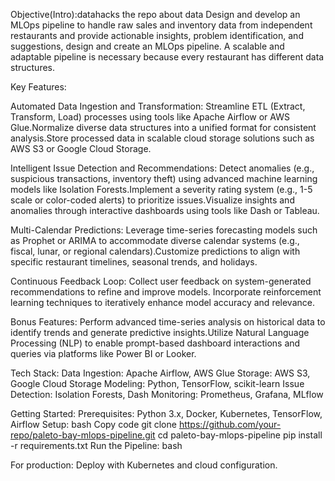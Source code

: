 Objective(Intro):datahacks 
the repo about data 
Design and develop an MLOps pipeline to handle raw sales and inventory data from independent restaurants and provide actionable insights, problem identification, and suggestions, design and create an MLOps pipeline. A scalable and adaptable pipeline is necessary because every restaurant has different data structures.


Key Features:

Automated Data Ingestion and Transformation:
Streamline ETL (Extract, Transform, Load) processes using tools like Apache Airflow or AWS Glue.Normalize diverse data structures into a unified format for consistent analysis.Store processed data in scalable cloud storage solutions such as AWS S3 or Google Cloud Storage.

Intelligent Issue Detection and Recommendations:
Detect anomalies (e.g., suspicious transactions, inventory theft) using advanced machine learning models like Isolation Forests.Implement a severity rating system (e.g., 1-5 scale or color-coded alerts) to prioritize issues.Visualize insights and anomalies through interactive dashboards using tools like Dash or Tableau.

Multi-Calendar Predictions:
Leverage time-series forecasting models such as Prophet or ARIMA to accommodate diverse calendar systems (e.g., fiscal, lunar, or regional calendars).Customize predictions to align with specific restaurant timelines, seasonal trends, and holidays.

Continuous Feedback Loop:
Collect user feedback on system-generated recommendations to refine and improve models.
Incorporate reinforcement learning techniques to iteratively enhance model accuracy and relevance.

Bonus Features:
Perform advanced time-series analysis on historical data to identify trends and generate predictive insights.Utilize Natural Language Processing (NLP) to enable prompt-based dashboard interactions and queries via platforms like Power BI or Looker.



Tech Stack:
Data Ingestion: Apache Airflow, AWS Glue
Storage: AWS S3, Google Cloud Storage
Modeling: Python, TensorFlow, scikit-learn
Issue Detection: Isolation Forests, Dash
Monitoring: Prometheus, Grafana, MLflow


Getting Started:
Prerequisites:
Python 3.x, Docker, Kubernetes, TensorFlow, Airflow
Setup:
bash
Copy code
git clone https://github.com/your-repo/paleto-bay-mlops-pipeline.git
cd paleto-bay-mlops-pipeline
pip install -r requirements.txt
Run the Pipeline:
bash





For production: Deploy with Kubernetes and cloud configuration.
